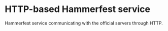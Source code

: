 # HTTP-based Hammerfest service

Hammerfest service communicating with the official servers through HTTP.

